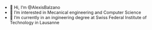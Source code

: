 - 👋 Hi, I’m @AlexisBalzano
- 👀 I’m interested in Mecanical engineering and Computer Science
- 🌱 I’m currently in an ingineering degree at Swiss Federal Institute of Technology in Lausanne
<!---
AlexisBalzano/AlexisBalzano is a ✨ special ✨ repository because its `README.md` (this file) appears on your GitHub profile.
You can click the Preview link to take a look at your changes.
--->
